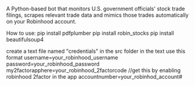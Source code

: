 A Python-based bot that monitors U.S. government officials' stock trade filings, 
scrapes relevant trade data and mimics those trades automatically on your Robinhood account.

How to use:
pip install pdfplumber
pip install robin_stocks
pip install beautifulsoup4

create a text file named "credentials" in the src folder
in the text use this format
username=your_robinhood_username
password=your_robinhood_password 
my2factorapphere=your_robinhood_2factorcode         //get this by enabling robinhood 2factor in the app
accountnumber=your_robinhod_account#


